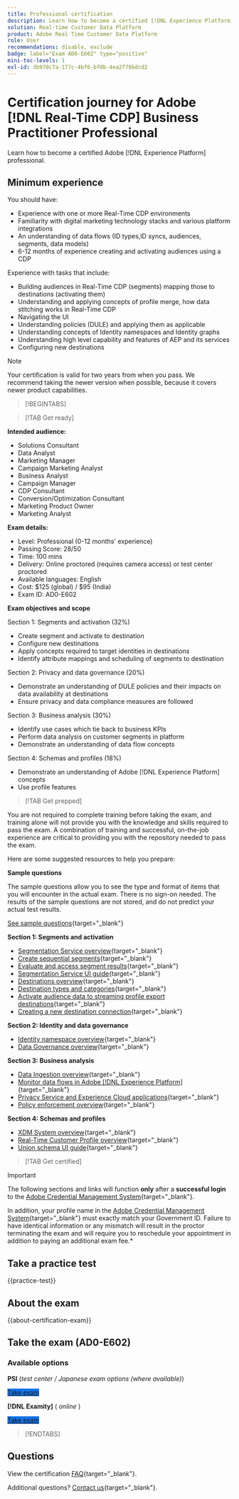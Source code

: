 ```yaml
---
title: Professional certification
description: Learn how to become a certified [!DNL Experience Platform] Professional in [!DNL Real-Time Customer Data Platform]
solution: Real-time Customer Data Platform
product: Adobe Real Time Customer Data Platform
role: User
recommendations: disable, exclude
badge: label="Exam AD0-E602" type="positive"
mini-toc-levels: 1
exl-id: 3b970c7a-177c-4bf6-bf0b-4ea2f78bdcd2
---
```

# Certification journey for Adobe [!DNL Real-Time CDP] Business Practitioner Professional

Learn how to become a certified Adobe [!DNL Experience Platform] professional.

## Minimum experience

You should have:

* Experience with one or more Real-Time CDP environments
* Familiarity with digital marketing technology stacks and various platform integrations
* An understanding of data flows (ID types,ID syncs, audiences, segments, data models)
* 6-12 months of experience creating and activating audiences using a CDP

Experience with tasks that include:

* Building audiences in Real-Time CDP (segments) mapping those to destinations (activating them)
* Understanding and applying concepts of profile merge, how data stitching works in Real-Time CDP
* Navigating the UI
* Understanding policies (DULE) and applying them as applicable
* Understanding concepts of Identity namespaces and Identity graphs
* Understanding high level capability and features of AEP and its services
* Configuring new destinations

>[!NOTE]
>
>Your certification is valid for two years from when you pass. We recommend taking the newer version when possible, because it covers newer product capabilities.

>[!BEGINTABS]

>[!TAB Get ready]

**Intended audience:**

* Solutions Consultant
* Data Analyst
* Marketing Manager
* Campaign Marketing Analyst
* Business Analyst
* Campaign Manager
* CDP Consultant
* Conversion/Optimization Consultant
* Marketing Product Owner
* Marketing Analyst

**Exam details:**

* Level: Professional (0-12 months' experience)
* Passing Score: 28/50
* Time: 100 mins
* Delivery: Online proctored (requires camera access) or test center proctored
* Available languages: English
* Cost: $125 (global) / $95 (India)
* Exam ID: AD0-E602

**Exam objectives and scope**

Section 1: Segments and activation (32%)

* Create segment and activate to destination
* Configure new destinations
* Apply concepts required to target identities in destinations
* Identify attribute mappings and scheduling of segments to destination

Section 2: Privacy and data governance (20%)

* Demonstrate an understanding of DULE policies and their impacts on data availability at destinations
* Ensure privacy and data compliance measures are followed

Section 3: Business analysis (30%)

* Identify use cases which tie back to business KPIs
* Perform data analysis on customer segments in platform
* Demonstrate an understanding of data flow concepts

Section 4: Schemas and profiles (18%)

* Demonstrate an understanding of Adobe [!DNL Experience Platform] concepts
* Use profile features

>[!TAB Get prepped]

You are not required to complete training before taking the exam, and training alone will not provide you with the knowledge and skills required to pass the exam. A combination of training and successful, on-the-job experience are critical to providing you with the repository needed to pass the exam.

Here are some suggested resources to help you prepare:

**Sample questions**

The sample questions allow you to see the type and format of items that you will encounter in the actual exam. There is no sign-on needed. The results of the sample questions are not stored, and do not predict your actual test results.

[See sample questions](https://scorpion.caveon.com/launchpad/ad3-e602-adobe-real-time-cdp-business-practitioner-professional-sample-questions){target="_blank"}

**Section 1: Segments and activation**

* [Segmentation Service overview](https://experienceleague.adobe.com/docs/experience-platform/segmentation/home.html){target="_blank"}
* [Create sequential segments](https://experienceleague.adobe.com/docs/platform-learn/tutorials/segments/create-sequential-segments.html){target="_blank"}
* [Evaluate and access segment results](https://experienceleague.adobe.com/docs/experience-platform/segmentation/tutorials/evaluate-a-segment.html){target="_blank"}
* [Segmentation Service UI guide](https://experienceleague.adobe.com/docs/experience-platform/segmentation/ui/overview.html#scheduled-segmentation){target="_blank"}
* [Destinations overview](https://experienceleague.adobe.com/docs/experience-platform/destinations/home.html){target="_blank"}
* [Destination types and categories](https://experienceleague.adobe.com/docs/experience-platform/destinations/destination-types.html){target="_blank"}
* [Activate audience data to streaming profile export destinations](https://experienceleague.adobe.com/docs/experience-platform/destinations/ui/activate/activate-streaming-profile-destinations.html){target="_blank"}
* [Creating a new destination connection](https://experienceleague.adobe.com/docs/experience-platform/destinations/ui/connect-destination.html){target="_blank"}

**Section 2: Identity and data governance**

* [Identity namespace overview](https://experienceleague.adobe.com/docs/experience-platform/identity/namespaces.html){target="_blank"}
* [Data Governance overview](https://experienceleague.adobe.com/docs/experience-platform/data-governance/home.html){target="_blank"}

**Section 3: Business analysis**

* [Data Ingestion overview](https://experienceleague.adobe.com/docs/experience-platform/ingestion/home.html){target="_blank"}
* [Monitor data flows in Adobe [!DNL Experience Platform]](https://experienceleague.adobe.com/docs/platform-learn/tutorials/monitoring/data-monitoring.html){target="_blank"}
* [Privacy Service and Experience Cloud applications](https://experienceleague.adobe.com/docs/experience-platform/privacy/experience-cloud-apps.html){target="_blank"}
* [Policy enforcement overview](https://experienceleague.adobe.com/docs/experience-platform/data-governance/enforcement/overview.html){target="_blank"}

**Section 4: Schemas and profiles**

* [XDM System overview](https://experienceleague.adobe.com/docs/experience-platform/xdm/home.html){target="_blank"}
* [Real-Time Customer Profile overview](https://experienceleague.adobe.com/docs/experience-platform/rtcdp/profile/profile-overview.html){target="_blank"}
* [Union schema UI guide](https://experienceleague.adobe.com/docs/experience-platform/profile/union-schemas/union-schema.html){target="_blank"}

>[!TAB Get certified]

>[!IMPORTANT]
>
>The following sections and links will function **only**  after a **successful login** to the [Adobe Credential Management System](https://www.certmetrics.com/adobe){target="_blank"}. 
>
>In addition, your profile name in the [Adobe Credential Management System](https://www.certmetrics.com/adobe){target="_blank"} must exactly match your Government ID. Failure to have identical information or any mismatch will result in the proctor terminating the exam and will require you to reschedule your appointment in addition to paying an additional exam fee.*

## Take a practice test

{{practice-test}}

## About the exam

{{about-certification-exam}}

## Take the exam (AD0-E602)

### Available options

**PSI** (*test center / Japanese exam options (where available)*)

<a href="https://www.certmetrics.com/adobe/candidate/psi_sso_adobe.aspx?redir=yes&ec=AD0-E602" target="_blank" class="spectrum-Button spectrum-Button--fill spectrum-Button--accent spectrum-Button--sizeM is-margin-bottom-big-big at-element-click-tracking" style="background-color:#1473E6">
                    
 <span class="spectrum-Button-label has-no-wrap">
   Take exam
</span>
</a>

**[!DNL Examity]** ( *online* )

<a href="https://www.certmetrics.com/adobe/candidate/examity_sso.aspx?eid=AD0-E602" target="_blank" class="spectrum-Button spectrum-Button--fill spectrum-Button--accent spectrum-Button--sizeM is-margin-bottom-big-big at-element-click-tracking" style="background-color:#1473E6">
                    
 <span class="spectrum-Button-label has-no-wrap">
   Take exam
</span>
</a>

>[!ENDTABS]

## Questions

View the certification [FAQ](https://experienceleague.adobe.com/docs/certification/certification/faq.html){target="_blank"}.

Additional questions? [Contact us](mailto:certif@adobe.com){target="_blank"}.
